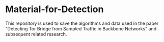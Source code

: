 # Material-for-Detection

This repository is used to save the algorithms and data used in the paper "Detecting Tor Bridge from Sampled Traffic in Backbone Networks" and subsequent related research.
